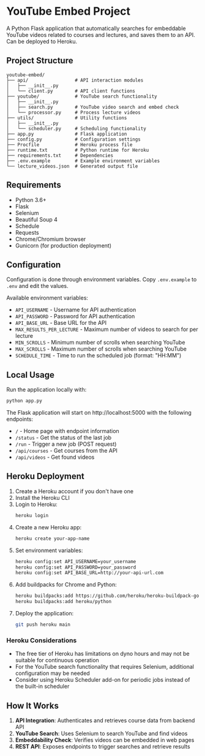 # YouTube Embed Project

A Python Flask application that automatically searches for embeddable YouTube videos related to courses and lectures, and saves them to an API. Can be deployed to Heroku.

## Project Structure

```
youtube-embed/
├── api/                 # API interaction modules
│   ├── __init__.py
│   └── client.py        # API client functions
├── youtube/             # YouTube search functionality
│   ├── __init__.py
│   ├── search.py        # YouTube video search and embed check
│   └── processor.py     # Process lecture videos
├── utils/               # Utility functions
│   ├── __init__.py
│   └── scheduler.py     # Scheduling functionality
├── app.py               # Flask application
├── config.py            # Configuration settings
├── Procfile             # Heroku process file
├── runtime.txt          # Python runtime for Heroku
├── requirements.txt     # Dependencies
├── .env.example         # Example environment variables
└── lecture_videos.json  # Generated output file
```

## Requirements

- Python 3.6+
- Flask
- Selenium
- Beautiful Soup 4
- Schedule
- Requests
- Chrome/Chromium browser
- Gunicorn (for production deployment)

## Configuration

Configuration is done through environment variables. Copy `.env.example` to `.env` and edit the values.

Available environment variables:
- `API_USERNAME` - Username for API authentication
- `API_PASSWORD` - Password for API authentication
- `API_BASE_URL` - Base URL for the API
- `MAX_RESULTS_PER_LECTURE` - Maximum number of videos to search for per lecture
- `MIN_SCROLLS` - Minimum number of scrolls when searching YouTube
- `MAX_SCROLLS` - Maximum number of scrolls when searching YouTube
- `SCHEDULE_TIME` - Time to run the scheduled job (format: "HH:MM")

## Local Usage

Run the application locally with:

```bash
python app.py
```

The Flask application will start on http://localhost:5000 with the following endpoints:
- `/` - Home page with endpoint information
- `/status` - Get the status of the last job
- `/run` - Trigger a new job (POST request)
- `/api/courses` - Get courses from the API
- `/api/videos` - Get found videos

## Heroku Deployment

1. Create a Heroku account if you don't have one
2. Install the Heroku CLI
3. Login to Heroku:
   ```bash
   heroku login
   ```
4. Create a new Heroku app:
   ```bash
   heroku create your-app-name
   ```
5. Set environment variables:
   ```bash
   heroku config:set API_USERNAME=your_username
   heroku config:set API_PASSWORD=your_password
   heroku config:set API_BASE_URL=http://your-api-url.com
   ```
6. Add buildpacks for Chrome and Python:
   ```bash
   heroku buildpacks:add https://github.com/heroku/heroku-buildpack-google-chrome
   heroku buildpacks:add heroku/python
   ```
7. Deploy the application:
   ```bash
   git push heroku main
   ```

### Heroku Considerations

- The free tier of Heroku has limitations on dyno hours and may not be suitable for continuous operation
- For the YouTube search functionality that requires Selenium, additional configuration may be needed
- Consider using Heroku Scheduler add-on for periodic jobs instead of the built-in scheduler

## How It Works

1. **API Integration**: Authenticates and retrieves course data from backend API
2. **YouTube Search**: Uses Selenium to search YouTube and find videos
3. **Embeddability Check**: Verifies videos can be embedded in web pages
4. **REST API**: Exposes endpoints to trigger searches and retrieve results 
